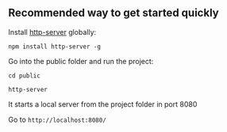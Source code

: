 ## Recommended way to get started quickly

Install [http-server](https://www.npmjs.com/package/http-server) globally:
```
npm install http-server -g
```

Go into the public folder and run the project:
```
cd public

http-server
```

It starts a local server from the project folder in port 8080

Go to `http://localhost:8080/`
